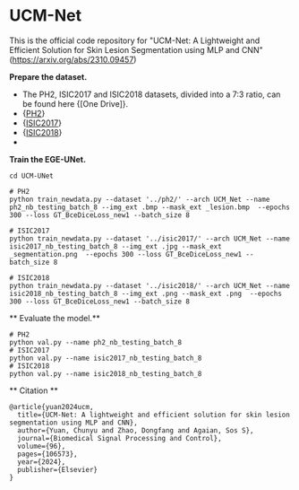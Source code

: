 # UCM-Net

This is the official code repository for "UCM-Net: A Lightweight and Efficient Solution for Skin Lesion Segmentation using MLP and CNN" (https://arxiv.org/abs/2310.09457)

**Prepare the dataset.**

- The PH2, ISIC2017 and ISIC2018 datasets, divided into a 7:3 ratio, can be found here {[One Drive]}. 
- {[PH2](https://cuny547-my.sharepoint.com/:u:/g/personal/cyuan1_gradcenter_cuny_edu/EWshLZcfAANIuH5Im4GJIJQB1bNBqQSVg6kLrL7MiLxWaQ?e=07ZwPp)}
- {[ISIC2017](https://cuny547-my.sharepoint.com/:u:/g/personal/cyuan1_gradcenter_cuny_edu/EW-0KZUjG5pLiLL1J0WmcmsBZd_Bn-AJq-vlny6ysHv7NQ?e=zPhqGs)}
- {[ISIC2018](https://cuny547-my.sharepoint.com/:u:/g/personal/cyuan1_gradcenter_cuny_edu/ETR7uPI7hmdKhMnFAKr4MmcBuhovlxZW--hyoiJ85RbLkA?e=fsIxHm)}
-  


**Train the EGE-UNet.**
```
cd UCM-UNet
```
```
# PH2 
python train_newdata.py --dataset '../ph2/' --arch UCM_Net --name ph2_nb_testing_batch_8 --img_ext .bmp --mask_ext _lesion.bmp  --epochs 300 --loss GT_BceDiceLoss_new1 --batch_size 8
```
```
# ISIC2017 
python train_newdata.py --dataset '../isic2017/' --arch UCM_Net --name isic2017_nb_testing_batch_8 --img_ext .jpg --mask_ext _segmentation.png  --epochs 300 --loss GT_BceDiceLoss_new1 --batch_size 8

```
```
# ISIC2018
python train_newdata.py --dataset '../isic2018/' --arch UCM_Net --name isic2018_nb_testing_batch_8 --img_ext .png --mask_ext .png  --epochs 300 --loss GT_BceDiceLoss_new1 --batch_size 8

```

** Evaluate the model.**
```
# PH2
python val.py --name ph2_nb_testing_batch_8
# ISIC2017
python val.py --name isic2017_nb_testing_batch_8
# ISIC2018
python val.py --name isic2018_nb_testing_batch_8

```

** Citation **
```
@article{yuan2024ucm,
  title={UCM-Net: A lightweight and efficient solution for skin lesion segmentation using MLP and CNN},
  author={Yuan, Chunyu and Zhao, Dongfang and Agaian, Sos S},
  journal={Biomedical Signal Processing and Control},
  volume={96},
  pages={106573},
  year={2024},
  publisher={Elsevier}
}

```
